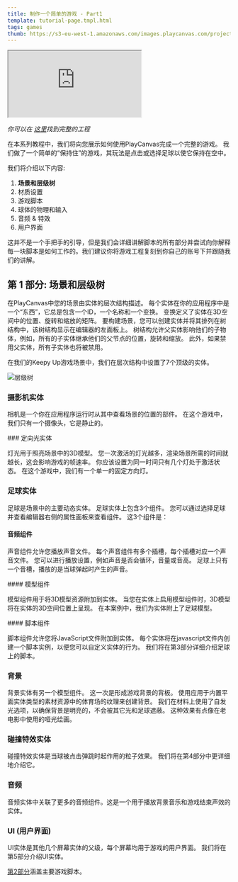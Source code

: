 ```yaml
---
title: 制作一个简单的游戏 - Part1
template: tutorial-page.tmpl.html
tags: games
thumb: https://s3-eu-west-1.amazonaws.com/images.playcanvas.com/projects/12/406050/LIJTDO-image-75.jpg
---
```


<iframe src="https://playcanv.as/p/KH37bnOk/?overlay=false"></iframe>

*你可以在 [这里][3]找到完整的工程*

在本系列教程中，我们将向您展示如何使用PlayCanvas完成一个完整的游戏。 我们做了一个简单的“保持住”的游戏，其玩法是点击或选择足球以使它保持在空中。

我们将介绍以下内容:

1. **场景和层级树**
1. 材质设置
1. 游戏脚本
1. 球体的物理和输入
1. 音频 & 特效
1. 用户界面

这并不是一个手把手的引导，但是我们会详细讲解脚本的所有部分并尝试向你解释每一块脚本是如何工作的。我们建议你将游戏工程复刻到你自己的账号下并跟随我们的讲解。

## 第 1 部分: 场景和层级树

在PlayCanvas中您的场景由实体的层次结构描述。 每个实体在你的应用程序中是一个“东西”，它总是包含一个ID，一个名称和一个变换。 变换定义了实体在3D空间中的位置、旋转和缩放的矩阵。 要构建场景，您可以创建实体并将其排列在树结构中，该树结构显示在编辑器的左面板上。 树结构允许父实体影响他们的子物体，例如，所有的子实体继承他们的父节点的位置，旋转和缩放。 此外，如果禁用父实体，所有子实体也将被禁用。

在我们的Keepy Up游戏场景中，我们在层次结构中设置了7个顶级的实体。

![层级树][1]

### 摄影机实体

相机是一个你在应用程序运行时从其中查看场景的位置的部件。 在这个游戏中，我们只有一个摄像头，它是静止的。

### 定向光实体

灯光用于照亮场景中的3D模型。 您一次激活的灯光越多，渲染场景所需的时间就越长，这会影响游戏的帧速率。 你应该设置为同一时间只有几个灯处于激活状态。 在这个游戏中，我们有一个单一的固定方向灯。

### 足球实体

足球是场景中的主要动态实体。 足球实体上包含3个组件。 您可以通过选择足球并查看编辑器右侧的属性面板来查看组件。 这3个组件是：

#### 音频组件

声音组件允许您播放声音文件。 每个声音组件有多个插槽，每个插槽对应一个声音文件。 您可以进行播放设置，例如声音是否会循环，音量或音高。 足球上只有一个音槽，播放的是当球弹起时产生的声音。

#### 模型组件

模型组件用于将3D模型资源附加到实体。 当您在实体上启用模型组件时，3D模型将在实体的3D空间位置上呈现。 在本案例中，我们为实体附上了足球模型。

#### 脚本组件

脚本组件允许您将JavaScript文件附加到实体。 每个实体将在javascript文件内创建一个脚本实例，以便您可以自定义实体的行为。 我们将在第3部分详细介绍足球上的脚本。

### 背景

背景实体有另一个模型组件。 这一次是形成游戏背景的背板。 使用应用于内置平面实体类型的素材资源中的体育场的纹理来创建背景。 我们在材料上使用了自发光选项，以确保背景是明亮的，不会被其它光和足球遮蔽。 这种效果有点像在老电影中使用的哑光绘画。

### 碰撞特效实体

碰撞特效实体是当球被点击弹跳时起作用的粒子效果。 我们将在第4部分中更详细地介绍它。

### 音频

音频实体中关联了更多的音频组件。这是一个用于播放背景音乐和游戏结束声效的实体。

### UI (用户界面)

UI实体是其他几个屏幕实体的父级，每个屏幕均用于游戏的用户界面。 我们将在第5部分介绍UI实体。

[第2部分][2]涵盖主要游戏脚本。

[1]: /images/tutorials/beginner/keepyup-part-one/hierarchy.jpg
[2]: /tutorials/keepyup-part-two/
[3]: https://playcanvas.com/project/406050

